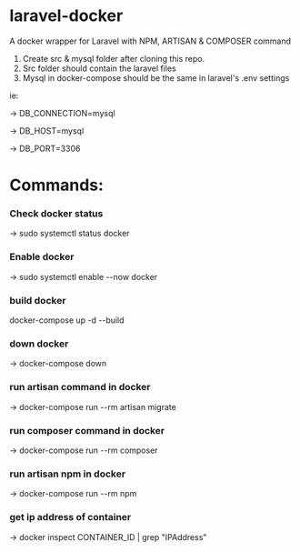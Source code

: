 # laravel-docker
A docker wrapper for Laravel with NPM, ARTISAN & COMPOSER command

1. Create src & mysql folder after cloning this repo.
2. Src folder should contain the laravel files
3. Mysql in docker-compose should be the same in laravel's .env settings


ie:

-> DB_CONNECTION=mysql

-> DB_HOST=mysql

-> DB_PORT=3306

# Commands:
### Check docker status

-> sudo systemctl status docker

### Enable docker

-> sudo systemctl enable --now docker

### build docker

docker-compose up -d --build

### down docker

-> docker-compose down

### run artisan command in docker

-> docker-compose run --rm artisan migrate

### run composer command in docker

-> docker-compose run --rm composer 

### run artisan npm in docker

-> docker-compose run --rm npm

### get ip address of container

-> docker inspect CONTAINER_ID | grep "IPAddress"
